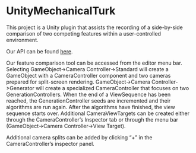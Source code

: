 # UnityMechanicalTurk
This project is a Unity plugin that assists the recording of a side-by-side comparison of two competing features within a user-controlled environment.

Our API can be found [here](https://shanemcdermott.github.io/UnityMechanicalTurk/index.html).

Our feature comparison tool can be accessed from the editor menu bar. Selecting GameObject->Camera Controller->Standard will create a GameObject with a CameraController component and two cameras prepared for split-screen rendering. GameObject->Camera Controller->Generator will create a specialized CameraController that focuses on two GenerationControllers. When the end of a ViewSequence has been reached, the GenerationController seeds are incremented and their algorithms are run again. After the algorithms have finished, the view sequence starts over.
Additional CameraViewTargets can be created either through the CameraController’s Inspector tab or through the menu bar (GameObject->Camera Controller->View Target). 

Additional camera splits can be added by clicking “+” in the CameraController’s inspector panel. 
